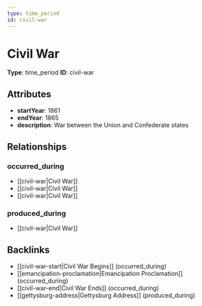 ```yaml
---
type: time_period
id: civil-war
---
```


# Civil War

**Type**: time_period
**ID**: civil-war

## Attributes

- **startYear**: 1861
- **endYear**: 1865
- **description**: War between the Union and Confederate states

## Relationships

### occurred_during

- [[civil-war|Civil War]]
- [[civil-war|Civil War]]
- [[civil-war|Civil War]]

### produced_during

- [[civil-war|Civil War]]

## Backlinks

- [[civil-war-start|Civil War Begins]] (occurred_during)
- [[emancipation-proclamation|Emancipation Proclamation]] (occurred_during)
- [[civil-war-end|Civil War Ends]] (occurred_during)
- [[gettysburg-address|Gettysburg Address]] (produced_during)

